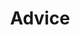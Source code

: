 ---
layout: page
permalink: /info/
title: Advice
description: 需要学习的各种经验和来自过来人的箴言
nav: true
nav_order: 6
dropdown: true
parent: root
children: 
    - title: Recruit
      permalink: /recruit/
    - title: divider
    - title: PhD Career Guide
      permalink: /phdguide/
---